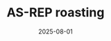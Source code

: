 ---
title: "AS-REP roasting"
date: 2025-08-01
draft: true
tags: ["AD", "kerberos", "autoapprentissage"]
categories: ["AD"]
summary: "Entra ID"
showToc: true
tocOpen: true
---